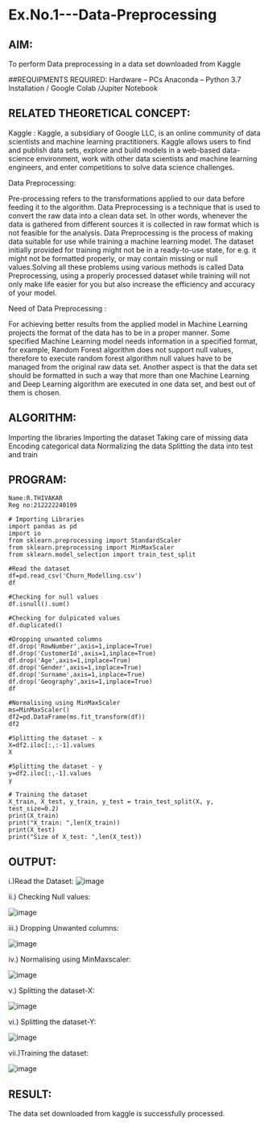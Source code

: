 # Ex.No.1---Data-Preprocessing
## AIM:

To perform Data preprocessing in a data set downloaded from Kaggle

##REQUIPMENTS REQUIRED:
Hardware – PCs
Anaconda – Python 3.7 Installation / Google Colab /Jupiter Notebook

## RELATED THEORETICAL CONCEPT:

Kaggle :
Kaggle, a subsidiary of Google LLC, is an online community of data scientists and machine learning practitioners. Kaggle allows users to find and publish data sets, explore and build models in a web-based data-science environment, work with other data scientists and machine learning engineers, and enter competitions to solve data science challenges.

Data Preprocessing:

Pre-processing refers to the transformations applied to our data before feeding it to the algorithm. Data Preprocessing is a technique that is used to convert the raw data into a clean data set. In other words, whenever the data is gathered from different sources it is collected in raw format which is not feasible for the analysis.
Data Preprocessing is the process of making data suitable for use while training a machine learning model. The dataset initially provided for training might not be in a ready-to-use state, for e.g. it might not be formatted properly, or may contain missing or null values.Solving all these problems using various methods is called Data Preprocessing, using a properly processed dataset while training will not only make life easier for you but also increase the efficiency and accuracy of your model.

Need of Data Preprocessing :

For achieving better results from the applied model in Machine Learning projects the format of the data has to be in a proper manner. Some specified Machine Learning model needs information in a specified format, for example, Random Forest algorithm does not support null values, therefore to execute random forest algorithm null values have to be managed from the original raw data set.
Another aspect is that the data set should be formatted in such a way that more than one Machine Learning and Deep Learning algorithm are executed in one data set, and best out of them is chosen.


## ALGORITHM:

Importing the libraries
Importing the dataset
Taking care of missing data
Encoding categorical data
Normalizing the data
Splitting the data into test and train


## PROGRAM:
```
Name:R.THIVAKAR
Reg no:212222240109

# Importing Libraries
import pandas as pd
import io
from sklearn.preprocessing import StandardScaler
from sklearn.preprocessing import MinMaxScaler
from sklearn.model_selection import train_test_split

#Read the dataset
df=pd.read_csv('Churn_Modelling.csv')
df

#Checking for null values
df.isnull().sum()

#Checking for dulpicated values
df.duplicated()

#Dropping unwanted columns
df.drop('RowNumber',axis=1,inplace=True)
df.drop('CustomerId',axis=1,inplace=True)
df.drop('Age',axis=1,inplace=True)
df.drop('Gender',axis=1,inplace=True)
df.drop('Surname',axis=1,inplace=True)
df.drop('Geography',axis=1,inplace=True)
df

#Normalising using MinMaxScaler
ms=MinMaxScaler()
df2=pd.DataFrame(ms.fit_transform(df))
df2

#Splitting the dataset - x
X=df2.iloc[:,:-1].values
X

#Splitting the dataset - y
y=df2.iloc[:,-1].values
y

# Training the dataset
X_train, X_test, y_train, y_test = train_test_split(X, y, test_size=0.2)
print(X_train)
print("X_train: ",len(X_train))
print(X_test)
print("Size of X_test: ",len(X_test))
```

## OUTPUT:
i.)Read the Dataset:
![image](https://github.com/shoaib3136/Ex.No.1---Data-Preprocessing/assets/117919362/31cf0f1d-43c5-4d26-8683-023094b42542)







ii.) Checking Null values:

![image](https://github.com/shoaib3136/Ex.No.1---Data-Preprocessing/assets/117919362/2ac109f2-fb56-4229-a4be-f712391e6d0c)





iii.) Dropping Unwanted columns:

![image](https://github.com/shoaib3136/Ex.No.1---Data-Preprocessing/assets/117919362/1821919d-b779-4df6-b6e2-109fc7906a24)







iv.) Normalising using MinMaxscaler:

![image](https://github.com/shoaib3136/Ex.No.1---Data-Preprocessing/assets/117919362/dcac4acd-f870-4f6f-b2ae-b2ec74042be8)







v.) Splitting the dataset-X:

![image](https://github.com/shoaib3136/Ex.No.1---Data-Preprocessing/assets/117919362/6106e7b2-a0a3-4e2e-942a-4a3d520213bb)





vi.) Splitting the dataset-Y:

![image](https://github.com/shoaib3136/Ex.No.1---Data-Preprocessing/assets/117919362/57731d65-be73-46d7-a4fd-386fb33aa881)



vii.)Training the dataset:

![image](https://github.com/shoaib3136/Ex.No.1---Data-Preprocessing/assets/117919362/bc080be1-9128-4d71-9ad5-03a8f079172b)







## RESULT:
The data set downloaded from kaggle is successfully processed.
